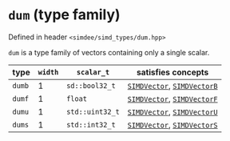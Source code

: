 # `dum` (type family)

Defined in header `<simdee/simd_types/dum.hpp>`

`dum` is a type family of vectors containing only a single scalar.

type   | `width` | `scalar_t`      | satisfies concepts
-------|---------|-----------------|----------------------------------------------------------------
`dumb` | 1       | `sd::bool32_t`  | [`SIMDVector`](SIMDVector.md), [`SIMDVectorB`](SIMDVectorB.md)
`dumf` | 1       | `float`         | [`SIMDVector`](SIMDVector.md), [`SIMDVectorF`](SIMDVectorF.md)
`dumu` | 1       | `std::uint32_t` | [`SIMDVector`](SIMDVector.md), [`SIMDVectorU`](SIMDVectorU.md)
`dums` | 1       | `std::int32_t`  | [`SIMDVector`](SIMDVector.md), [`SIMDVectorS`](SIMDVectorS.md)
